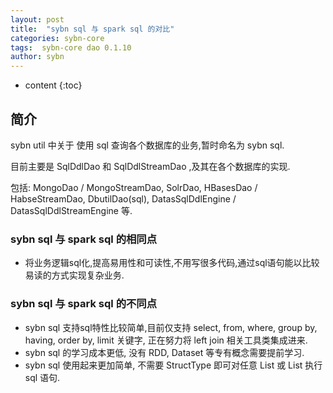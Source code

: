 ```yaml
---
layout: post
title:  "sybn sql 与 spark sql 的对比"
categories: sybn-core
tags:  sybn-core dao 0.1.10
author: sybn
---
```


* content
{:toc}

## 简介

sybn util 中关于 使用 sql 查询各个数据库的业务,暂时命名为 sybn sql.

目前主要是 SqlDdlDao 和 SqlDdlStreamDao ,及其在各个数据库的实现.

包括: MongoDao / MongoStreamDao, SolrDao, HBasesDao / HabseStreamDao, DbutilDao(sql), DatasSqlDdlEngine / DatasSqlDdlStreamEngine 等.



### sybn sql 与 spark sql 的相同点

- 将业务逻辑sql化,提高易用性和可读性,不用写很多代码,通过sql语句能以比较易读的方式实现复杂业务.

### sybn sql 与 spark sql 的不同点

- sybn sql 支持sql特性比较简单,目前仅支持 select, from, where, group by, having, order by, limit 关键字, 正在努力将 left join 相关工具类集成进来.
- sybn sql 的学习成本更低, 没有 RDD, Dataset 等专有概念需要提前学习.
- sybn sql 使用起来更加简单, 不需要 StructType 即可对任意 List<Map> 或 List<JavaBean> 执行 sql 语句.

